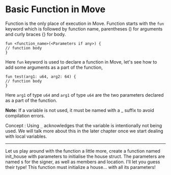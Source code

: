 # Basic Function in Move

Function is the only place of execution in Move. Function starts with the `fun` keyword which is followed by function name, parentheses () for arguments and curly braces {} for body.


```move
fun <function_name>(<Parameters if any>) {
// function body
}
```

Here `fun` keyword is used to declare a function in Move, let's see how to add some arguments as a part of the function,
```move
fun test(arg1: u64, arg2: 64) {
// function body
}
```

Here `arg1` of type `u64` and `arg1` of type `u64` are the two parameters declared as a part of the function.


**Note:** If a variable is not used, it must be named with a _ suffix to avoid compilation errors. 

Concept : Using `_` acknowledges that the variable is intentionally not being used. We will talk more about this in the later chapter once we start dealing with local variables.


---
Let us play around with the function a little more, create a function named init_house with parameters to initialise the house struct. The parameters are named s for the signer, as well as members and location. I'll let you guess their type! This function must initialize a house... with all its parameters!
